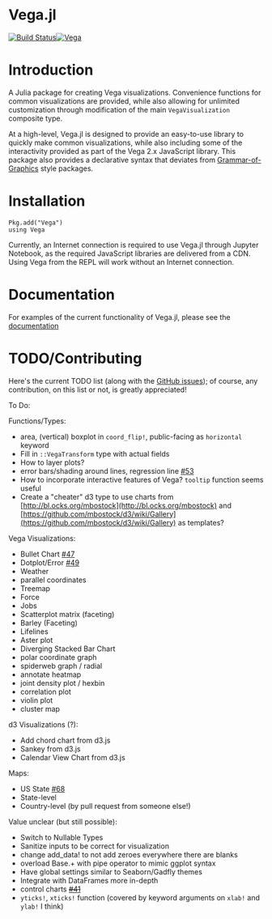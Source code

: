 Vega.jl
=======
[![Build Status](https://travis-ci.org/johnmyleswhite/Vega.jl.svg?branch=master)](https://travis-ci.org/johnmyleswhite/Vega.jl)[![Vega](http://pkg.julialang.org/badges/Vega_0.4.svg)](http://pkg.julialang.org/?pkg=Vega&ver=0.4)

# Introduction

A Julia package for creating Vega visualizations. Convenience functions for common visualizations are provided, while also allowing for unlimited customization through modification of the main `VegaVisualization` composite type.

At a high-level, Vega.jl is designed to provide an easy-to-use library to quickly make common visualizations, while also including some of the interactivity provided as part of the Vega 2.x JavaScript library. This package also provides a declarative syntax that deviates from [Grammar-of-Graphics](https://www.cs.uic.edu/~wilkinson/TheGrammarOfGraphics/GOG.html) style packages.

# Installation

	Pkg.add("Vega")
	using Vega

Currently, an Internet connection is required to use Vega.jl through Jupyter Notebook, as the required JavaScript libraries are delivered from a CDN. Using Vega from the REPL will work without an Internet connection.

# Documentation

For examples of the current functionality of Vega.jl, please see the [documentation](http://johnmyleswhite.github.io/Vega.jl/)

# TODO/Contributing

Here's the current TODO list (along with the [GitHub issues](https://github.com/johnmyleswhite/Vega.jl/issues)); of course, any contribution, on this list or not, is greatly appreciated!

To Do:

Functions/Types:

- area, (vertical) boxplot in `coord_flip!`, public-facing as `horizontal` keyword
- Fill in `::VegaTransform` type with actual fields
- How to layer plots?
- error bars/shading around lines, regression line [#53](https://github.com/johnmyleswhite/Vega.jl/issues/53)
- How to incorporate interactive features of Vega? `tooltip` function seems useful
- Create a "cheater" d3 type to use charts from [http://bl.ocks.org/mbostock](http://bl.ocks.org/mbostock) and [https://github.com/mbostock/d3/wiki/Gallery](https://github.com/mbostock/d3/wiki/Gallery) as templates?

Vega Visualizations:
- Bullet Chart [#47](https://github.com/johnmyleswhite/Vega.jl/issues/47)
- Dotplot/Error [#49](https://github.com/johnmyleswhite/Vega.jl/issues/49)
- Weather
- parallel coordinates
- Treemap
- Force
- Jobs
- Scatterplot matrix (faceting)
- Barley (Faceting)
- Lifelines
- Aster plot
- Diverging Stacked Bar Chart
- polar coordinate graph
- spiderweb graph / radial
- annotate heatmap
- joint density plot / hexbin
- correlation plot
- violin plot
- cluster map

d3 Visualizations (?):

- Add chord chart from d3.js
- Sankey from d3.js
- Calendar View Chart from d3.js

Maps:

- US State [#68](https://github.com/johnmyleswhite/Vega.jl/issues/68)
- State-level
- Country-level (by pull request from someone else!)

Value unclear (but still possible):

- Switch to Nullable Types
- Sanitize inputs to be correct for visualization
- change add_data! to not add zeroes everywhere there are blanks
- overload Base.+ with pipe operator to mimic ggplot syntax
- Have global settings similar to Seaborn/Gadfly themes
- Integrate with DataFrames more in-depth
- control charts ~~[#41](https://github.com/johnmyleswhite/Vega.jl/issues/41)~~
- `yticks!`, `xticks!` function (covered by keyword arguments on `xlab!` and `ylab!` I think)
